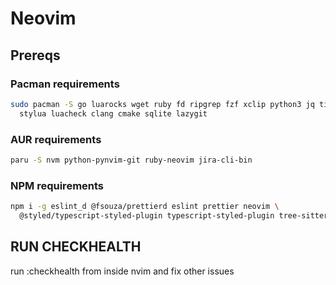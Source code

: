 # Neovim

## Prereqs

### Pacman requirements

```sh
sudo pacman -S go luarocks wget ruby fd ripgrep fzf xclip python3 jq tidy \
  stylua luacheck clang cmake sqlite lazygit
```

### AUR requirements

```sh
paru -S nvm python-pynvim-git ruby-neovim jira-cli-bin
```

### NPM requirements

```sh
npm i -g eslint_d @fsouza/prettierd eslint prettier neovim \
  @styled/typescript-styled-plugin typescript-styled-plugin tree-sitter-cli
```

## RUN CHECKHEALTH

run :checkhealth from inside nvim and fix other issues
